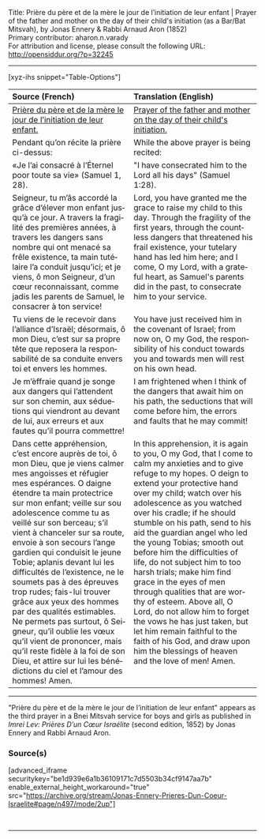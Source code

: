 <html>
<head></head>
<body>
Title: Prière du père et de la mère le jour de l’initiation de leur enfant | Prayer of the father and mother on the day of their child's initiation (as a Bar/Bat Mitsvah), by Jonas Ennery & Rabbi Arnaud Aron (1852)<br />
Primary contributor: aharon.n.varady<br />
For attribution and license, please consult the following URL: <a href="http://opensiddur.org/?p=32245">http://opensiddur.org/?p=32245</a>
<p />
<hr />

[xyz-ihs snippet="Table-Options"]<table style="margin-left: auto; margin-right: auto;" class="draggable">
<thead><tr><th id="x" style="text-align: left;">Source (French)</th><th style="text-align: left;">Translation (English)</th></tr></thead>
<tbody>
<tr><td style="vertical-align:top;">
<div class="french" lang="fr">
<u>Prière du père et de la mère le jour de l’initiation de leur enfant.</u>
</span></div></td>
 
<td style="vertical-align:top;">
<div class="english" lang="en">
<u>Prayer of the father and mother on the day of their child's initiation.</u>
</div></td></tr>


<tr><td style="vertical-align:top;">
<div class="french" lang="fr">
<span class="instruction">Pendant qu’on récite la prière ci-dessus:</span>
</span></div></td>
 
<td style="vertical-align:top;">
<div class="english" lang="en">
<span class="instruction">While the above prayer is being recited:</span>
</div></td></tr>


<tr><td style="vertical-align:top;">
<div class="french" lang="fr">
«Je l’ai consacré à l’Éternel poor toute sa vie» <span class="citation">(Samuel 1, 28).</span>
</span></div></td>
 
<td style="vertical-align:top;">
<div class="english" lang="en">
"I have consecrated him to the Lord all his days" <span class="citation">(Samuel 1:28).</span>
</div></td></tr>


<tr><td style="vertical-align:top;">
<div class="french" lang="fr">
Seigneur, tu m’âs accordé la grâce d’élever mon enfant jusqu’à ce jour. A travers la fragilité des premières années, à travers les dangers sans nombre qui ont menacé sa frêle existence, ta main tutélaire l’a conduit jusqu’ici; et je viens, ô mon Seigneur, d’un cœur reconnaissant, comme jadis les parents de Samuel, le consacrer à ton service!
</span></div></td>
 
<td style="vertical-align:top;">
<div class="english" lang="en">
Lord, you have granted me the grace to raise my child to this day. Through the fragility of the first years, through the countless dangers that threatened his frail existence, your tutelary hand has led him here; and I come, O my Lord, with a grateful heart, as Samuel's parents did in the past, to consecrate him to your service.
</div></td></tr>


<tr><td style="vertical-align:top;">
<div class="french" lang="fr">
Tu viens de le recevoir dans l’alliance d’Israël; désormais, ô mon Dieu, c’est sur sa propre tête que reposera la responsabilité de sa conduite envers toi et envers les hommes.
</span></div></td>
 
<td style="vertical-align:top;">
<div class="english" lang="en">
You have just received him in the covenant of Israel; from now on, O my God, the responsibility of his conduct towards you and towards men will rest on his own head.
</div></td></tr>


<tr><td style="vertical-align:top;">
<div class="french" lang="fr">
Je m’èffraie quand je songe aux dangers qui l’attendent sur son chemin, aux séduetions qui viendront au devant de lui, aux erreurs et aux fautes qu’il pourra commettre!
</span></div></td>
 
<td style="vertical-align:top;">
<div class="english" lang="en">
I am frightened when I think of the dangers that await him on his path, the seductions that will come before him, the errors and faults that he may commit!
</div></td></tr>


<tr><td style="vertical-align:top;">
<div class="french" lang="fr">
Dans cette appréhension, c’est encore auprès de toi, ô mon Dieu, que je viens calmer mes angoisses et réfugier mes espérances. O daigne étendre ta main protectrice sur mon enfant; veille sur sou adolescence comme tu as veillé sur son berceau; s’il vient à chanceler sur sa route, envoie à son secours l’ange gardien qui conduisit le jeune Tobie; aplanis devant lui les difficultés de l’existence, ne le soumets pas à des épreuves trop rudes; fais-lui trouver grâce aux yeux des hommes par des qualités estimables. Ne permets pas surtout, ô Seigneur, qu’il oublie les vœux qu’il vient de prononcer, mais qu’il reste fidèle à la foi de son Dieu, et attire sur lui les bénédictions du ciel et l’amour des hommes! Amen.
</span></div></td>
 
<td style="vertical-align:top;">
<div class="english" lang="en">
In this apprehension, it is again to you, O my God, that I come to calm my anxieties and to give refuge to my hopes. O deign to extend your protective hand over my child; watch over his adolescence as you watched over his cradle; if he should stumble on his path, send to his aid the guardian angel who led the young Tobias; smooth out before him the difficulties of life, do not subject him to too harsh trials; make him find grace in the eyes of men through qualities that are worthy of esteem. Above all, O Lord, do not allow him to forget the vows he has just taken, but let him remain faithful to the faith of his God, and draw upon him the blessings of heaven and the love of men! Amen.
</div></td></tr>
</tbody></table>

<hr />

"Prière du père et de la mère le jour de l’initiation de leur enfant" appears as the third prayer in a Bnei Mitsvah service for boys and girls as published in <em>Imrei Lev: Prières D’un Cœur Israélite</em> (second edition, 1852) by Jonas Ennery and Rabbi Arnaud Aron.

<h3>Source(s)</h3>

[advanced_iframe securitykey="be1d939e6a1b36109171c7d5503b34cf9147aa7b" enable_external_height_workaround="true" src="https://archive.org/stream/Jonas-Ennery-Prieres-Dun-Coeur-Israelite#page/n497/mode/2up"]

&nbsp;

<hr />

&nbsp;
</body>
</html>
